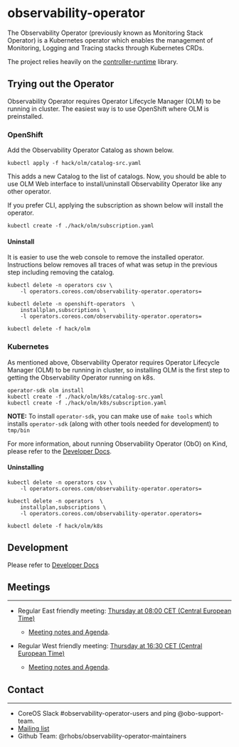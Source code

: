 # observability-operator

The Observability Operator (previously known as Monitoring Stack Operator) is a
Kubernetes operator which enables the management of Monitoring, Logging and
Tracing stacks through Kubernetes CRDs.

The project relies heavily on the [controller-runtime](https://github.com/kubernetes-sigs/controller-runtime) library.

## Trying out the Operator

Observability Operator requires Operator Lifecycle Manager (OLM) to be running
in cluster. The easiest way is to use OpenShift where OLM is preinstalled.

### OpenShift

Add the Observability Operator Catalog as shown below.

```
kubectl apply -f hack/olm/catalog-src.yaml
```
This adds a new Catalog to the list of catalogs. Now, you should be able to use
OLM Web interface to install/uninstall Observability Operator like any other
operator.

If you prefer CLI, applying the subscription as shown below will install the
operator.

```
kubectl create -f ./hack/olm/subscription.yaml
```


####  Uninstall

It is easier to use the web console to remove the installed operator.
Instructions below removes all traces of what was setup in the previous step
including removing the catalog.
```
kubectl delete -n operators csv \
    -l operators.coreos.com/observability-operator.operators=

kubectl delete -n openshift-operators  \
    installplan,subscriptions \
    -l operators.coreos.com/observability-operator.operators=

kubectl delete -f hack/olm
```

### Kubernetes

As mentioned above, Observability Operator requires Operator Lifecycle Manager
(OLM) to be running in cluster, so installing OLM is the first step to getting
the Observability Operator running on k8s.


```
operator-sdk olm install
kubectl create -f ./hack/olm/k8s/catalog-src.yaml
kubectl create -f ./hack/olm/k8s/subscription.yaml

```
**NOTE:** To install  `operator-sdk`, you can make use of  `make tools` which
installs `operator-sdk` (along with other tools needed for development)
to `tmp/bin`

For more information, about running Observability Operator (ObO) on Kind,
please refer to the [Developer Docs](./docs/developer.md).

####  Uninstalling
```
kubectl delete -n operators csv \
    -l operators.coreos.com/observability-operator.operators=

kubectl delete -n operators  \
    installplan,subscriptions \
    -l operators.coreos.com/observability-operator.operators=

kubectl delete -f hack/olm/k8s
```
## Development

Please refer to [Developer Docs](./docs/developer.md)

## Meetings
___
- Regular East friendly meeting: [Thursday at 08:00 CET (Central European Time)](https://meet.google.com/gwy-vssi-hfr)
  - [Meeting notes and Agenda](https://docs.google.com/document/d/1Iy3CRIEzsHUhtMuzCVRX-8fbmsivcu2iju1J2vN2knQ/edit?usp=meetingnotes&showmeetingnotespromo=true).

- Regular West friendly meeting: [Thursday at 16:30 CET (Central European Time)](https://meet.google.com/gwy-vssi-hfr)
  - [Meeting notes and Agenda](https://docs.google.com/document/d/1Iy3CRIEzsHUhtMuzCVRX-8fbmsivcu2iju1J2vN2knQ/edit?usp=meetingnotes&showmeetingnotespromo=true).

## Contact
___
- CoreOS Slack #observability-operator-users and ping @obo-support-team.
- [Mailing list](mso-users@redhat.com)
- Github Team: @rhobs/observability-operator-maintainers
